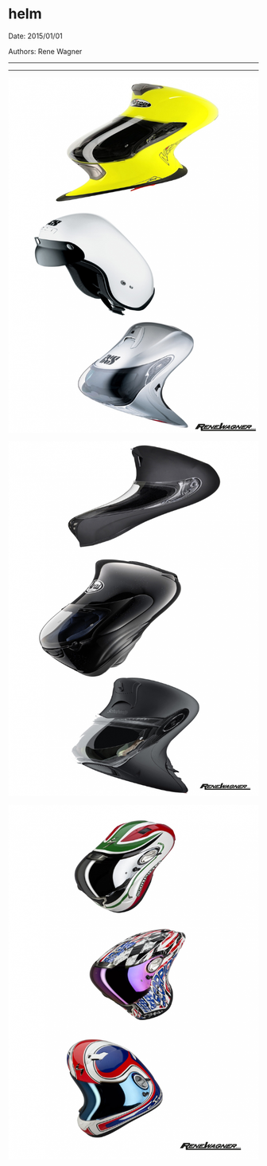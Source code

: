 # helm

Date: 2015/01/01

Authors: Rene Wagner

---
---

![](helm.jpg)  

![](helmo.jpg)  

![](helnt-1.jpg)  


